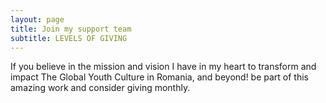 ```yaml
---
layout: page
title: Join my support team
subtitle: LEVELS OF GIVING
---
```


If you believe in the mission and vision I have in my heart to transform and impact The Global Youth Culture in Romania, and beyond! be part of this amazing work and consider giving monthly.

<script async src="https://js.stripe.com/v3/pricing-table.js"></script>
<stripe-pricing-table pricing-table-id="prctbl_1OqM8KIvR5JJpU3s6p6zEouZ"
publishable-key="pk_live_51OqJ61IvR5JJpU3sNbtnCa3wG5syyCGSqJKoQtjX2zRgSAMOeYd5vABiqkXx4zorwnE86ovdAIzgQsz76Nwwdxdx00dZUXoZZC">
</stripe-pricing-table>
